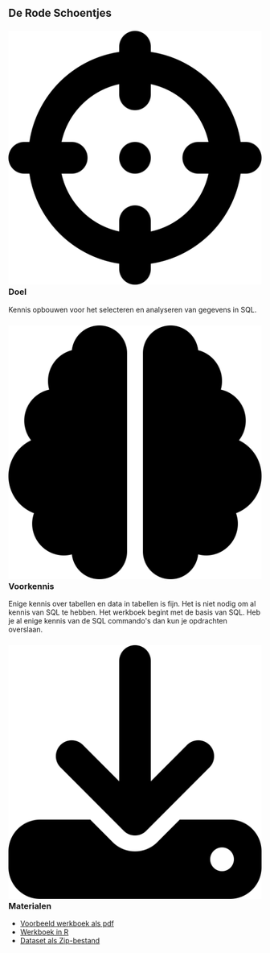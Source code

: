 

## De Rode Schoentjes

### <span><img class="inline-h2-icon" src="../assets/svg/crosshairs.svg" /> Doel</span>

Kennis opbouwen voor het selecteren en analyseren van gegevens in SQL.

### <span><img class="inline-h2-icon" src="../assets/svg/brain.svg" /> Voorkennis</span>

Enige kennis over tabellen en data in tabellen is fijn. Het is niet nodig om al kennis van SQL te hebben.
Het werkboek begint met de basis van SQL. Heb je al enige kennis van de SQL commando's dan kun je opdrachten overslaan.

### <span><img class="inline-h2-icon" src="../assets/svg/download.svg" /> Materialen</span>

- [Voorbeeld werkboek als pdf](../werkboek/de-rode-schoentjes.pdf)
- [Werkboek in R](../notebook/de-rode-Schoentjes.Rmd)
- [Dataset als Zip-bestand](../dataset/Rode%20Schoentjes.zip)
